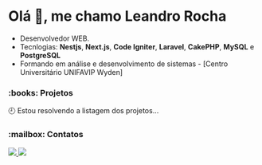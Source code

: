<h1>Olá 👋, me chamo Leandro Rocha</h1>

- Desenvolvedor WEB.
- Tecnlogias: **Nestjs**, **Next.js**, **Code Igniter**, **Laravel**, **CakePHP**, **MySQL** e **PostgreSQL**
- Formando em análise e desenvolvimento de sistemas - [Centro Universitário UNIFAVIP Wyden]

<h3>:books: Projetos</h3>

:clock9: Estou resolvendo a listagem dos projetos...

<h3>:mailbox: Contatos</h3>

<p>
  <a href="https://www.linkedin.com/in/leandro-wrocha/" target="_blank">
    <img src="https://img.shields.io/badge/leandro--wrocha-05122A?logo=linkedin&?link=https://left&www.instagram.com/leandro._wrf/" />
  </a>
  <a href="mailto:leandro.wrocha98@gmail.com">
    <img src="https://img.shields.io/badge/leandro.wrocha98@gmail.com-05122A?logo=gmail" />
  <a>
</p>
